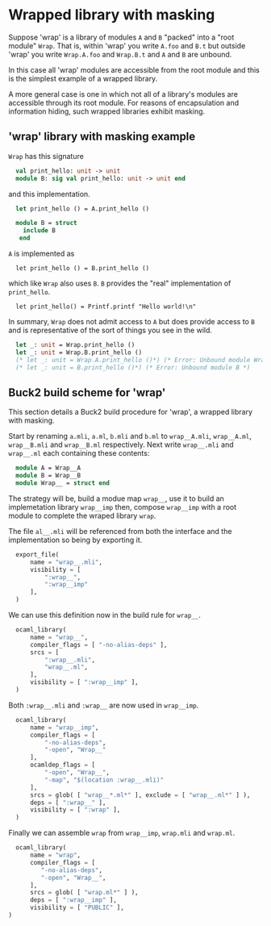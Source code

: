 # Wrapped library with masking

Suppose 'wrap' is a library of modules `A` and `B` "packed" into a "root module" `Wrap`. That is, within 'wrap' you write `A.foo` and `B.t` but outside 'wrap' you write `Wrap.A.foo` and `Wrap.B.t` and `A` and `B` are unbound.

In this case all 'wrap' modules are accessible from the root module and this is the simplest example of a wrapped library.

A more general case is one in which not all of a library's modules are accessible through its root module. For reasons of encapsulation and information hiding, such wrapped libraries exhibit masking.

## 'wrap' library with masking example

`Wrap` has this signature
```ocaml
  val print_hello: unit -> unit
  module B: sig val print_hello: unit -> unit end
```
and this implementation.
```ocaml
  let print_hello () = A.print_hello ()

  module B = struct
    include B
   end
```
`A` is implemented as
```
  let print_hello () = B.print_hello ()
```
which like `Wrap` also uses `B`. `B` provides the "real" implementation of `print_hello`.
```
  let print_hello() = Printf.printf "Hello world!\n"
```
In summary, `Wrap` does not admit access to `A` but does provide access to `B` and is representative of the sort of things you see in the wild.
```ocaml
  let _: unit = Wrap.print_hello ()
  let _: unit = Wrap.B.print_hello ()
  (* let _: unit = Wrap.A.print_hello ()*) (* Error: Unbound module Wrap.A *)
  (* let _: unit = B.print_hello ()*) (* Error: Unbound module B *)
```

## Buck2 build scheme for 'wrap'

This section details a Buck2 build procedure for 'wrap', a wrapped library with masking.

Start by renaming `a.mli`, `a.ml`, `b.mli` and `b.ml` to `wrap__A.mli`, `wrap__A.ml`, `wrap__B.mli` and `wrap__B.ml` respectively. Next write `wrap__.mli` and `wrap__.ml` each containing these contents:
```ocaml
  module A = Wrap__A
  module B = Wrap__B
  module Wrap__ = struct end
```

The strategy will be, build a modue map `wrap__`, use it to build an implemetation library `wrap__imp` then, compose `wrap__imp` with a root module to complete the wraped library `wrap`.

The file `al__.mli` will be referenced from both the interface and the implementation so being by exporting it.
```python
  export_file(
      name = "wrap__.mli",
      visibility = [
          ":wrap__",
          ":wrap__imp"
      ],
  )
```
We can use this definition now in the build rule for `wrap__`.
```python
  ocaml_library(
      name = "wrap__",
      compiler_flags = [ "-no-alias-deps" ],
      srcs = [
          ":wrap__.mli",
          "wrap__.ml",
      ],
      visibility = [ ":wrap__imp" ],
  )
```
Both `:wrap__.mli` and `:wrap__` are now used in `wrap__imp`.
```python
  ocaml_library(
      name = "wrap__imp",
      compiler_flags = [
          "-no-alias-deps",
          "-open", "Wrap__"
      ],
      ocamldep_flags = [
          "-open", "Wrap__",
          "-map", "$(location :wrap__.mli)"
      ],
      srcs = glob( [ "wrap__*.ml*" ], exclude = [ "wrap__.ml*" ] ),
      deps = [ ":wrap__" ],
      visibility = [ ":wrap" ],
  )
```
Finally we can assemble `wrap` from `wrap__imp`, `wrap.mli` and `wrap.ml`.
```python
  ocaml_library(
      name = "wrap",
      compiler_flags = [
         "-no-alias-deps",
         "-open", "Wrap__",
      ],
      srcs = glob( [ "wrap.ml*" ] ),
      deps = [ ":wrap__imp" ],
      visibility = [ "PUBLIC" ],
)
```
